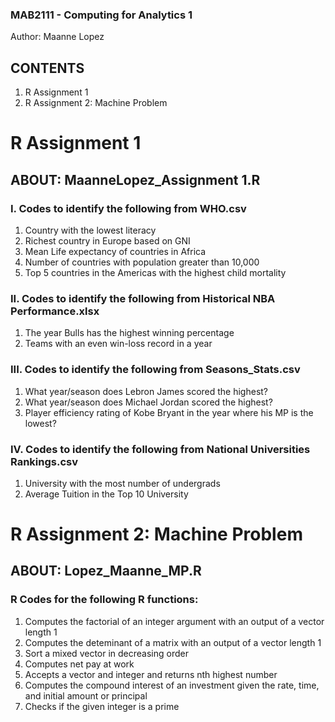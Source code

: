 ### MAB2111 - Computing for Analytics 1

Author: Maanne Lopez


## CONTENTS
1. R Assignment 1
2. R Assignment 2: Machine Problem


# R Assignment 1

## ABOUT: MaanneLopez_Assignment 1.R
### I. Codes to identify the following from WHO.csv
1. Country with the lowest literacy
2. Richest country in Europe based on GNI
3. Mean Life expectancy of countries in Africa
4. Number of countries with population greater than 10,000
5. Top 5 countries in the Americas with the highest child mortality

### II. Codes to identify the following from Historical NBA Performance.xlsx
1. The year Bulls has the highest winning percentage 
2. Teams with an even win-loss record in a year

### III. Codes to identify the following from Seasons_Stats.csv
1. What year/season does Lebron James scored the highest? 
2. What year/season does Michael Jordan scored the highest? 
3. Player efficiency rating of Kobe Bryant in the year where his MP is the lowest?

### IV. Codes to identify the following from National Universities Rankings.csv
1. University with the most number of undergrads 
2. Average Tuition in the Top 10 University


# R Assignment 2: Machine Problem

## ABOUT: Lopez_Maanne_MP.R
### R Codes for the following R functions:
1. Computes the factorial of an integer argument with an output of a vector length 1
2. Computes the deteminant of a matrix with an output of a vector length 1
3. Sort a mixed vector in decreasing order
4. Computes net pay at work
5. Accepts a vector and integer and returns nth highest number
6. Computes the compound interest of an investment given the rate, time, and initial amount or principal
7. Checks if the given integer is a prime
